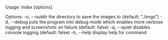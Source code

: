 Usage: index [options]

Options:
  -o, --outdir <outdir>  the directory to save the images to (default: "./imgs")
  -d, --debug            puts the program into debug mode which enables more verbose logging and screenshots on failure (default:
                         false)
  -q, --quiet            disables console logging (default: false)
  -h, --help             display help for command